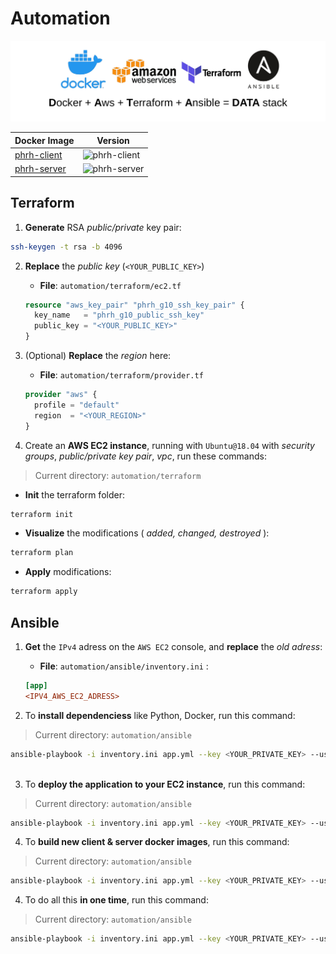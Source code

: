 # Automation

![data stack](./assets/data-stack.png)

| Docker Image | Version |
| ------------ | ------- |
| [phrh-client](https://hub.docker.com/repository/docker/blyndusk/phrh-client) | ![phrh-client](https://img.shields.io/docker/v/blyndusk/phrh-client) |
| [phrh-server](https://hub.docker.com/repository/docker/blyndusk/phrh-server) | ![phrh-server](https://img.shields.io/docker/v/blyndusk/phrh-server) |

## Terraform

1. **Generate** RSA *public/private* key pair:

  ```bash
  ssh-keygen -t rsa -b 4096
  ```

2. **Replace** the *public key* (`<YOUR_PUBLIC_KEY>`)

    - **File**: `automation/terraform/ec2.tf`

    ```terraform
    resource "aws_key_pair" "phrh_g10_ssh_key_pair" {
      key_name   = "phrh_g10_public_ssh_key"
      public_key = "<YOUR_PUBLIC_KEY>"
    }
    ```

3. (Optional) **Replace** the *region* here: 

    - **File**: `automation/terraform/provider.tf`

    ```terraform
    provider "aws" {
      profile = "default"
      region  = "<YOUR_REGION>"
    }
    ```

4. Create an **AWS EC2 instance**, running with `Ubuntu@18.04` with *security groups*, *public/private key pair*, *vpc*, run these commands:

> Current directory: `automation/terraform`

  - **Init** the terraform folder:

  ```bash
  terraform init
  ```

  - **Visualize** the modifications ( *added, changed, destroyed* ):

  ```bash
  terraform plan
  ```

  - **Apply** modifications: 

  ```bash
  terraform apply
  ```

## Ansible 

1. **Get** the `IPv4` adress on the `AWS EC2` console, and **replace** the *old adress*: 

    - **File**: `automation/ansible/inventory.ini` :
   
    ```ini
    [app]
    <IPV4_AWS_EC2_ADRESS>
    ```

2. To **install dependenciess** like Python, Docker, run this command:

> Current directory: `automation/ansible`

```bash
ansible-playbook -i inventory.ini app.yml --key <YOUR_PRIVATE_KEY> --user ubuntu --tags="install"
     
```

3. To **deploy the application to your EC2 instance**, run this command:

> Current directory: `automation/ansible`

```bash
ansible-playbook -i inventory.ini app.yml --key <YOUR_PRIVATE_KEY> --user ubuntu --tags="deploy"       
```

4. To **build new client & server docker images**, run this command:

> Current directory: `automation/ansible`

```bash
ansible-playbook -i inventory.ini app.yml --key <YOUR_PRIVATE_KEY> --user ubuntu --tags="build"       
```

4. To do all this **in one time**, run this command:

> Current directory: `automation/ansible`

```bash
ansible-playbook -i inventory.ini app.yml --key <YOUR_PRIVATE_KEY> --user ubuntu        
```

